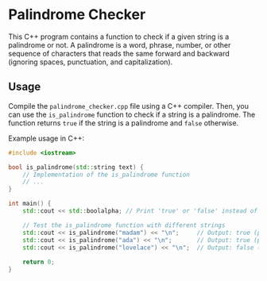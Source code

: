 # Palindrome Checker

This C++ program contains a function to check if a given string is a palindrome or not. A palindrome is a word, phrase, number, or other sequence of characters that reads the same forward and backward (ignoring spaces, punctuation, and capitalization).

## Usage

Compile the `palindrome_checker.cpp` file using a C++ compiler. Then, you can use the `is_palindrome` function to check if a string is a palindrome. The function returns `true` if the string is a palindrome and `false` otherwise.

Example usage in C++:

```cpp
#include <iostream>

bool is_palindrome(std::string text) {
    // Implementation of the is_palindrome function
    // ...
}

int main() {
    std::cout << std::boolalpha; // Print 'true' or 'false' instead of '1' or '0'

    // Test the is_palindrome function with different strings
    std::cout << is_palindrome("madam") << "\n";     // Output: true (palindrome)
    std::cout << is_palindrome("ada") << "\n";       // Output: true (palindrome)
    std::cout << is_palindrome("lovelace") << "\n";  // Output: false (not a palindrome)
  
    return 0;
}

